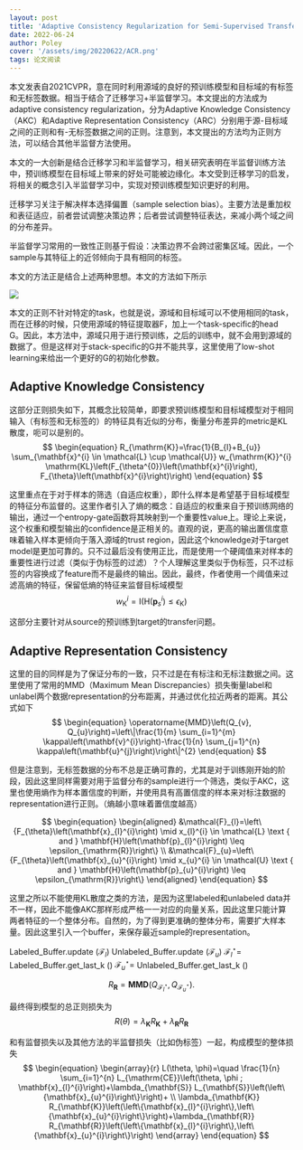 ```yaml
---
layout: post
title: 'Adaptive Consistency Regularization for Semi-Supervised Transfer Learning'
date: 2022-06-24
author: Poley
cover: '/assets/img/20220622/ACR.png'
tags: 论文阅读
---
```


本文发表自2021CVPR，意在同时利用源域的良好的预训练模型和目标域的有标签和无标签数据。相当于结合了迁移学习+半监督学习。本文提出的方法成为adaptive consistency regularization，分为Adaptive Knowledge Consistency（AKC）和Adaptive Representation Consistency（ARC）分别用于源-目标域之间的正则和有-无标签数据之间的正则。注意到，本文提出的方法均为正则方法，可以结合其他半监督方法使用。

本文的一大创新是结合迁移学习和半监督学习，相关研究表明在半监督训练方法中，预训练模型在目标域上带来的好处可能被边缘化。本文受到迁移学习的启发，将相关的概念引入半监督学习中，实现对预训练模型知识更好的利用。

迁移学习关注于解决样本选择偏置（sample selection bias）。主要方法是重加权和表征适应，前者尝试调整决策边界；后者尝试调整特征表达，来减小两个域之间的分布差异。

半监督学习常用的一致性正则基于假设：决策边界不会跨过密集区域。因此，一个sample与其特征上的近邻倾向于具有相同的标签。

本文的方法正是结合上述两种思想。本文的方法如下所示

![](/assets/img/20220622/ACRF1.png)

本文的正则不针对特定的task，也就是说，源域和目标域可以不使用相同的task，而在迁移的时候，只使用源域的特征提取器F，加上一个task-specific的head G。因此，本方法中，源域只用于进行预训练，之后的训练中，就不会用到源域的数据了。但是这样对于stack-specific的G并不能共享，这里使用了low-shot learning来给出一个更好的G的初始化参数。

## Adaptive Knowledge Consistency

这部分正则损失如下，其概念比较简单，即要求预训练模型和目标域模型对于相同输入（有标签和无标签的）的特征具有近似的分布，衡量分布差异的metric是KL散度，呃可以是别的。
$$
\begin{equation}
R_{\mathrm{K}}=\frac{1}{B_{l}+B_{u}} \sum_{\mathbf{x}^{i} \in \mathcal{L} \cup \mathcal{U}} w_{\mathrm{K}}^{i} \mathrm{KL}\left(F_{\theta^{0}}\left(\mathbf{x}^{i}\right), F_{\theta}\left(\mathbf{x}^{i}\right)\right)
\end{equation}
$$

这里重点在于对于样本的筛选（自适应权重），即什么样本是希望基于目标域模型的特征分布监督的。这里作者引入了熵的概念：自适应的权重来自于预训练网络的输出，通过一个entropy-gate函数将其映射到一个重要性value上。理论上来说，这个权重和模型输出的confidence是正相关的。直观的说，更高的输出置信度意味着输入样本更倾向于落入源域的trust region，因此这个knowledge对于target model是更加可靠的。只不过最后没有使用正比，而是使用一个硬阈值来对样本的重要性进行过滤（类似于伪标签的过滤）？个人理解这里类似于伪标签，只不过标签的内容换成了feature而不是最终的输出。因此，最终，作者使用一个阈值来过滤高熵的特征，保留低熵的特征来监督目标域模型
$$
\begin{equation}
w_{\mathrm{K}}^{i}=\mathrm{I}\left(\mathrm{H}\left(\mathbf{p}_{s}^{i}\right) \leq \epsilon_{\mathrm{K}}\right)
\end{equation}
$$

这部分主要针对从source的预训练到target的transfer问题。


## Adaptive Representation Consistency

这里的目的同样是为了保证分布的一致，只不过是在有标注和无标注数据之间。这里使用了常用的MMD（Maximum Mean Discrepancies）损失衡量label和unlabel两个数据representation的分布距离，并通过优化拉近两者的距离。其公式如下
$$
\begin{equation}
\operatorname{MMD}\left(Q_{v}, Q_{u}\right)=\left\|\frac{1}{m} \sum_{i=1}^{m} \kappa\left(\mathbf{v}^{i}\right)-\frac{1}{n} \sum_{j=1}^{n} \kappa\left(\mathbf{u}^{j}\right)\right\|^{2}
\end{equation}
$$

但是注意到，无标签数据的分布不总是正确可靠的，尤其是对于训练刚开始的阶段，因此这里同样需要对用于监督分布的sample进行一个筛选，类似于AKC，这里也使用熵作为样本置信度的判断，并使用具有高置信度的样本来对标注数据的representation进行正则。（熵越小意味着置信度越高）

$$
\begin{equation}
\begin{aligned}
&\mathcal{F}_{l}=\left\{F_{\theta}\left(\mathbf{x}_{l}^{i}\right) \mid x_{l}^{i} \in \mathcal{L} \text { and } \mathbf{H}\left(\mathbf{p}_{l}^{i}\right) \leq \epsilon_{\mathrm{R}}\right\} \\
&\mathcal{F}_{u}=\left\{F_{\theta}\left(\mathbf{x}_{u}^{i}\right) \mid x_{u}^{i} \in \mathcal{U} \text { and } \mathbf{H}\left(\mathbf{p}_{u}^{i}\right) \leq \epsilon_{\mathrm{R}}\right\}
\end{aligned}
\end{equation}
$$

这里之所以不能使用KL散度之类的方法，是因为这里labeled和unlabeled data并不一样，因此不能像AKC那样形成严格一一对应的向量关系，因此这里只能计算两者特征的一个整体分布。自然的，为了得到更准确的整体分布，需要扩大样本量。因此这里引入一个buffer，来保存最近sample的representation。

Labeled_Buffer.update $\left(\mathcal{F}_{l}\right)$
Unlabeled_Buffer.update $\left(\mathcal{F}_{u}\right)$
$\mathcal{F}_{l}^{\star}=$ Labeled_Buffer.get_last_k ()
$\mathcal{F}_{u}^{\star}=$ Unlabeled_Buffer.get_last_k ()

$$
\begin{equation}
R_{\mathbf{R}}=\mathbf{M M D}\left(Q_{\mathcal{F}_{l}^{\star}}, Q_{\mathcal{F}_{u}^{\star}}\right) .
\end{equation}
$$

最终得到模型的总正则损失为
$$
\begin{equation}
R(\theta)=\lambda_{\mathbf{K}} R_{\mathbf{K}}+\lambda_{\mathbf{R}} R_{\mathbf{R}}
\end{equation}
$$

和有监督损失以及其他方法的半监督损失（比如伪标签）一起，构成模型的整体损失
$$
\begin{equation}
\begin{array}{r}
L(\theta, \phi)=\quad \frac{1}{n} \sum_{i=1}^{n} L_{\mathrm{CE}}\left(\theta, \phi ; \mathbf{x}_{l}^{i}\right)+\lambda_{\mathbf{S}} L_{\mathbf{S}}\left(\left\{\mathbf{x}_{u}^{i}\right\}\right)+ \\
\lambda_{\mathbf{K}} R_{\mathbf{K}}\left(\left\{\mathbf{x}_{l}^{i}\right\},\left\{\mathbf{x}_{u}^{i}\right\}\right)+\lambda_{\mathbf{R}} R_{\mathbf{R}}\left(\left\{\mathbf{x}_{l}^{i}\right\},\left\{\mathbf{x}_{u}^{i}\right\}\right)
\end{array}
\end{equation}
$$
